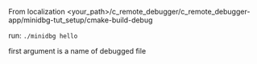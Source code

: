 From localization
<your_path>/c_remote_debugger/c_remote_debugger-app/minidbg-tut_setup/cmake-build-debug

run:
```./minidbg hello```

first argument is a name of debugged file